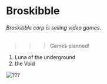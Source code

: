 # **Broskibble**
###### *Broskibble corp is selling video games.*

> > > Games planned!

1. Luna of the underground
2. the Void

![???](https://raw.github.com/Broskibble/Broskibble-Corp/master/image.jpg "???")

